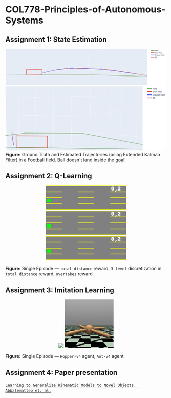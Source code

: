 # COL778-Principles-of-Autonomous-Systems

## Assignment 1: State Estimation
![alt text](plots/ekf.png)
![alt text](plots/goal.png)
**Figure:** Ground Truth and Estimated Trajectories (using Extended Kalman Filter) in a Football field. Ball doesn't land inside the goal!

## Assignment 2: Q-Learning
<p align="center">
  <img src="plots/dist-episode.gif" width="50%" />
  <img src="plots/disc3-episode.gif" width="50%" />
  <img src="plots/overtakes-episode.gif" width="50%" />
</p>

**Figure:** Single Episode — `total distance` reward, `3-level` discretization in `total distance` reward, `overtakes` reward

## Assignment 3: Imitation Learning
<p align="center">
  <img src="plots/hopper.gif" width="30%" />
  <img src="plots/ant.gif" width="30%" />
</p>

**Figure:** Single Episode — `Hopper-v4` agent, `Ant-v4` agent


## Assignment 4: Paper presentation
[`Learning to Generalize Kinematic Models to Novel Objects,  Abbatematteo et. al.`](http://proceedings.mlr.press/v100/abbatematteo20a/abbatematteo20a.pdf)
